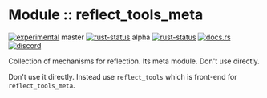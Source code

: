 <!-- {{# generate.module_header{} #}} -->
# Module :: reflect_tools_meta
<!--{ generate.module_header.start() }-->
 [![experimental](https://raster.shields.io/static/v1?label=&message=experimental&color=orange)](https://github.com/emersion/stability-badges#experimental)  master [![rust-status](https://github.com/Wandalen/wTools/actions/workflows/module_reflect_tools_meta_push.yml/badge.svg?branch=master)](https://github.com/Wandalen/wTools/actions/workflows/module_reflect_tools_meta_push.yml?query=branch%3Amaster) alpha [![rust-status](https://github.com/Wandalen/wTools/actions/workflows/module_reflect_tools_meta_push.yml/badge.svg?branch=alpha)](https://github.com/Wandalen/wTools/actions/workflows/module_reflect_tools_meta_push.yml?query=branch%3Aalpha) [![docs.rs](https://img.shields.io/docsrs/reflect_tools_meta?color=e3e8f0&logo=docs.rs)](https://docs.rs/reflect_tools_meta) [![discord](https://img.shields.io/discord/872391416519737405?color=eee&logo=discord&logoColor=eee&label=ask)](https://discord.gg/m3YfbXpUUY)
<!--{ generate.module_header.end }-->

Collection of mechanisms for reflection. Its meta module. Don't use directly.

Don't use it directly. Instead use `reflect_tools` which is front-end for `reflect_tools_meta`.
